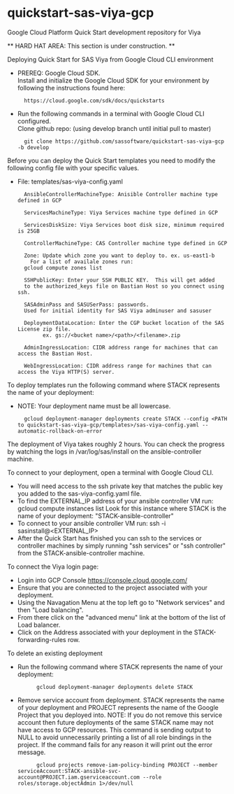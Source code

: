 # quickstart-sas-viya-gcp

Google Cloud Platform Quick Start development repository for Viya


** HARD HAT AREA: This section is under construction. **

Deploying Quick Start for SAS Viya from Google Cloud CLI environment
    
- PREREQ: Google Cloud SDK.  
 Install and initialize the Google Cloud SDK for your environment 
 by following the instructions found here: 
 
        https://cloud.google.com/sdk/docs/quickstarts
     
     
- Run the following commands in a terminal with Google Cloud CLI
 configured.  
 Clone github repo: (using develop branch until initial pull to master)
                                       
        git clone https://github.com/sassoftware/quickstart-sas-viya-gcp -b develop

Before you can deploy the Quick Start templates you need to modify the following config file with your specific values.
- File: templates/sas-viya-config.yaml
 
        AnsibleControllerMachineType: Anisible Controller machine type defined in GCP

        ServicesMachineType: Viya Services machine type defined in GCP
 
        ServicesDiskSize: Viya Services boot disk size, minimum required is 25GB

        ControllerMachineType: CAS Controller machine type defined in GCP

        Zone: Update which zone you want to deploy to. ex. us-east1-b  
          For a list of availale zones run:
        gcloud compute zones list
      
        SSHPublicKey: Enter your SSH PUBLIC KEY.  This will get added 
        to the authorized_keys file on Bastian Host so you connect using ssh.
      
        SASAdminPass and SASUSerPass: passwords.
        Used for initial identity for SAS Viya adminuser and sasuser
      
        DeploymentDataLocation: Enter the CGP bucket location of the SAS License zip file.
              ex. gs://<bucket name>/<path>/<filename>.zip
              
        AdminIngressLocation: CIDR address range for machines that can access the Bastian Host. 
      
        WebIngressLocation: CIDR address range for machines that can access the Viya HTTP(S) server.
      
            
To deploy templates run the following command where STACK represents the name of your deployment:
* NOTE: Your deployment name must be all lowercase.  
        
        gcloud deployment-manager deployments create STACK --config <PATH to quickstart-sas-viya-gcp/templates>/sas-viya-config.yaml --automatic-rollback-on-error

The deployment of Viya takes roughly 2 hours.  You can check the progress by watching the logs in /var/log/sas/install on the ansible-controller machine.
    
To connect to your deployment, open a terminal with Google Cloud CLI.

   - You will need access to the ssh private key that matches the public key 
     you added to the sas-viya-config.yaml file.
   - To find the EXTERNAL_IP address of your ansible controller VM run:
     gcloud compute instances list
     Look for this instance where STACK is the name of your deployment:
     "STACK-ansible-controller"
   - To connect to your ansible controller VM run:
     ssh -i <PATH TO SSH PRIVATE KEY> sasinstall@<EXTERNAL_IP>
   - After the Quick Start has finished you can ssh to the services
     or controller machines by simply running "ssh services" or 
     "ssh controller" from the STACK-ansible-controller machine.

To connect the Viya login page:
   - Login into GCP Console https://console.cloud.google.com/
   - Ensure that you are connected to the project associated with your
     deployment.
   - Using the Navagation Menu at the top left go to "Network services"
     and then "Load balancing".
   - From there click on the "advanced menu" link at the bottom of the
     list of Load balancer.
   - Click on the Address associated with your deployment in the
     STACK-forwarding-rules row.
    
To delete an existing deployment
- Run the following command where STACK represents the 
     name of your deployment:
        
            gcloud deployment-manager deployments delete STACK
    
- Remove service account from deployment. STACK represents
      the name of your deployment and PROJECT represents the name
      of the Google Project that you deployed into.
      NOTE: If you do not remove this service account then future
      deployments of the same STACK name may not have access to GCP 
      resources. This command is sending output to NULL to avoid 
      unnecessarily printing a list of all role bindings in the project. 
      If the command fails for any reason it will print out the error 
      message.
      
            gcloud projects remove-iam-policy-binding PROJECT --member  serviceAccount:STACK-ansible-svc-account@PROJECT.iam.gserviceaccount.com --role roles/storage.objectAdmin 1>/dev/null

    
